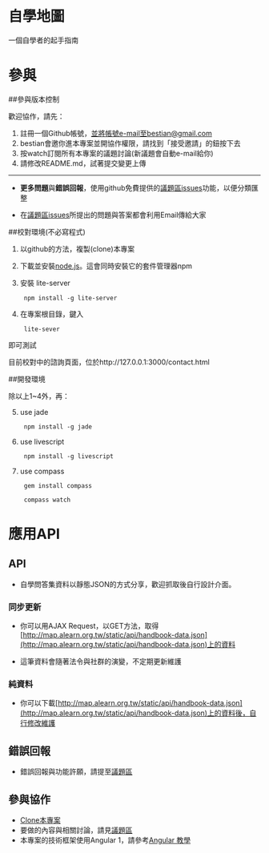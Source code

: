 # 自學地圖

一個自學者的起手指南

# 參與


##參與版本控制

歡迎協作，請先：

1. 註冊一個Github帳號，並將帳號e-mail至bestian@gmail.com
2. bestian會邀你進本專案並開協作權限，請找到「接受邀請」的鈕按下去
3. 按watch訂閱所有本專案的議題討論(新議題會自動e-mail給你)
4. 請修改README.md，試著提交變更上傳

----

* **更多問題**與**錯誤回報**，使用github免費提供的[議題區issues](https://github.com/3dw/handbook/issues)功能，以便分類匯整

* 在[議題區issues](https://github.com/3dw/handbook/issues)所提出的問題與答案都會利用Email傳給大家


##校對環境(不必寫程式)

1. 以github的方法，複製(clone)本專案

2. 下載並安裝[node.js](https://nodejs.org/en/)。這會同時安裝它的套件管理器npm

3. 安裝 lite-server

        npm install -g lite-server

4. 在專案根目錄，鍵入

        lite-sever

即可測試

目前校對中的諮詢頁面，位於http://127.0.0.1:3000/contact.html


##開發環境

除以上1~4外，再：

5. use jade

        npm install -g jade

6. use livescript

        npm install -g livescript
        
7. use compass

        gem install compass
        
        compass watch

# 應用API

## API

* 自學問答集資料以靜態JSON的方式分享，歡迎抓取後自行設計介面。

### 同步更新

* 你可以用AJAX Request，以GET方法，取得[http://map.alearn.org.tw/static/api/handbook-data.json](http://map.alearn.org.tw/static/api/handbook-data.json)上的資料

* 這筆資料會隨著法令與社群的演變，不定期更新維護


### 純資料

* 你可以下載[http://map.alearn.org.tw/static/api/handbook-data.json](http://map.alearn.org.tw/static/api/handbook-data.json)上的資料後，自行修改維護


## 錯誤回報

* 錯誤回報與功能許願，請提至[議題區](https://github.com/3dw/automap/issues)


## 參與協作

* [Clone本專案](https://github.com/3dw/automap)
* 要做的內容與相關討論，請見[議題區](https://github.com/3dw/automap/issues)
* 本專案的技術框架使用Angular 1，請參考[Angular 教學](http://www.w3schools.com/angular/)


